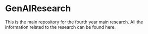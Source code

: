 # GenAIResearch
This is the main repository for the fourth year main research. All the information related to the research can be found here. 
